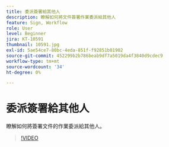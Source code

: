 ```yaml
---
title: 委派簽署給其他人
description: 瞭解如何將文件簽署作業委派給其他人
feature: Sign, Workflow
role: User
level: Beginner
jira: KT-10591
thumbnail: 10591.jpg
exl-id: 5ae54ce7-80bc-4eda-851f-f92851b01902
source-git-commit: 452299b2b786beab9df7a5019da4f3840d9cdec9
workflow-type: tm+mt
source-wordcount: '34'
ht-degree: 0%

---
```


# 委派簽署給其他人

瞭解如何將簽署文件的作業委派給其他人。

>[!VIDEO](https://video.tv.adobe.com/v/343856?quality=12&learn=on&hidetitle=true)
